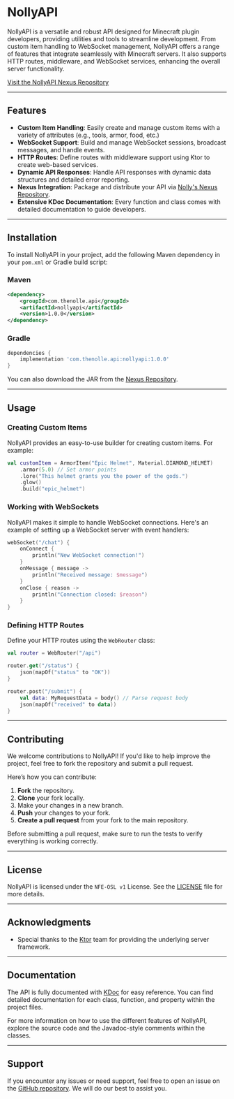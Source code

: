 # NollyAPI

NollyAPI is a versatile and robust API designed for Minecraft plugin developers, providing utilities and tools to streamline development. From custom item handling to WebSocket management, NollyAPI offers a range of features that integrate seamlessly with Minecraft servers. It also supports HTTP routes, middleware, and WebSocket services, enhancing the overall server functionality.

[Visit the NollyAPI Nexus Repository](https://nexus.thenolle.com/#browse/browse:nollyapi)

---

## Features

- **Custom Item Handling**: Easily create and manage custom items with a variety of attributes (e.g., tools, armor, food, etc.)
- **WebSocket Support**: Build and manage WebSocket sessions, broadcast messages, and handle events.
- **HTTP Routes**: Define routes with middleware support using Ktor to create web-based services.
- **Dynamic API Responses**: Handle API responses with dynamic data structures and detailed error reporting.
- **Nexus Integration**: Package and distribute your API via [Nolly's Nexus Repository](https://nexus.thenolle.com/#browse/browse:nollyapi).
- **Extensive KDoc Documentation**: Every function and class comes with detailed documentation to guide developers.

---

## Installation

To install NollyAPI in your project, add the following Maven dependency in your `pom.xml` or Gradle build script:

### Maven

```xml
<dependency>
    <groupId>com.thenolle.api</groupId>
    <artifactId>nollyapi</artifactId>
    <version>1.0.0</version>
</dependency>
```

### Gradle

```gradle
dependencies {
    implementation 'com.thenolle.api:nollyapi:1.0.0'
}
```

You can also download the JAR from the [Nexus Repository](https://nexus.thenolle.com/#browse/browse:nollyapi).

---

## Usage

### Creating Custom Items

NollyAPI provides an easy-to-use builder for creating custom items. For example:

```kotlin
val customItem = ArmorItem("Epic Helmet", Material.DIAMOND_HELMET)
    .armor(5.0) // Set armor points
    .lore("This helmet grants you the power of the gods.")
    .glow()
    .build("epic_helmet")
```

### Working with WebSockets

NollyAPI makes it simple to handle WebSocket connections. Here's an example of setting up a WebSocket server with event handlers:

```kotlin
webSocket("/chat") {
    onConnect {
        println("New WebSocket connection!")
    }
    onMessage { message ->
        println("Received message: $message")
    }
    onClose { reason ->
        println("Connection closed: $reason")
    }
}
```

### Defining HTTP Routes

Define your HTTP routes using the `WebRouter` class:

```kotlin
val router = WebRouter("/api")

router.get("/status") {
    json(mapOf("status" to "OK"))
}

router.post("/submit") {
    val data: MyRequestData = body() // Parse request body
    json(mapOf("received" to data))
}
```

---

## Contributing

We welcome contributions to NollyAPI! If you'd like to help improve the project, feel free to fork the repository and submit a pull request.

Here’s how you can contribute:
1. **Fork** the repository.
2. **Clone** your fork locally.
3. Make your changes in a new branch.
4. **Push** your changes to your fork.
5. **Create a pull request** from your fork to the main repository.

Before submitting a pull request, make sure to run the tests to verify everything is working correctly.

---

## License

NollyAPI is licensed under the `NFE-OSL v1` License. See the [LICENSE](./LICENSE) file for more details.

---

## Acknowledgments

- Special thanks to the [Ktor](https://ktor.io/) team for providing the underlying server framework.

---

## Documentation

The API is fully documented with [KDoc](https://kotlinlang.org/docs/kotlin-doc.html) for easy reference. You can find detailed documentation for each class, function, and property within the project files.

For more information on how to use the different features of NollyAPI, explore the source code and the Javadoc-style comments within the classes.

---

## Support

If you encounter any issues or need support, feel free to open an issue on the [GitHub repository](https://github.com/nollyscafe/nollyapi/issues). We will do our best to assist you.